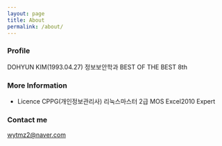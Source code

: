 ```yaml
---
layout: page
title: About
permalink: /about/
---
```


### Profile
DOHYUN KIM(1993.04.27)
정보보안학과
BEST OF THE BEST 8th

### More Information
- Licence
CPPG(개인정보관리사)
리눅스마스터 2급
MOS Excel2010 Expert


### Contact me

[wytmz2@naver.com](mailto:wytmz2@naver.com)
